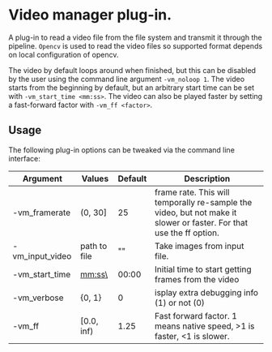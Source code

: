 # Video manager plug-in.

A plug-in to read a video file from the file system and transmit it through the pipeline. `Opencv` is used to read the video files so supported format depends on local configuration of opencv.

The video by default loops around when finished, but this can be disabled by the user using the command line argument `-vm_noloop 1`. The video starts from the beginning by default, but an arbitrary start time can be set with `-vm_start_time <mm:ss>`. The video can also be played faster by setting a fast-forward factor with `-vm_ff <factor>`.


## Usage

The following plug-in options can be tweaked via the command line interface:

| Argument           | Values   | Default | Description                            |
|--------------------|----------|---------|----------------------------------------|
|  -vm_framerate  | (0, 30] |   25     | frame rate. This will temporally re-sample the video, but not make it slower or faster. For that use the ff option. |
|  -vm_input_video     | path to file  |  "" | Take images from input file. |
|  -vm_start_time  | <mm:ss\> |   00:00    | Initial time to start getting frames from the video |
|  -vm_verbose  | \{0, 1\} |   0    | isplay extra debugging  info (1) or not (0)|
|  -vm_ff     | [0.0, inf)|   1.25    | Fast forward factor. 1 means native speed, >1 is faster, <1 is slower.|
